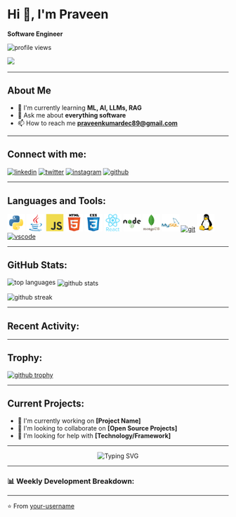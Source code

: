 # Hi 👋, I'm Praveen
**Software Engineer**

<p align="left"> 
<img src="https://komarev.com/ghpvc/?username=[your-username]&label=Profile%20views&color=0e75b6&style=flat" alt="profile views" />
</p>

![](https://visitor-badge.glitch.me/badge?page_id=praveenkumardec89.praveenkumardec89)

---

## About Me
* 🌱 I'm currently learning **ML, AI, LLMs, RAG**
* 💬 Ask me about **everything software**
* 📫 How to reach me **praveenkumardec89@gmail.com**

---

## Connect with me:
<p align="left">
<a href="https://linkedin.com/in/[your-linkedin]" target="blank"><img align="center" src="https://raw.githubusercontent.com/rahuldkjain/github-profile-readme-generator/master/src/images/icons/Social/linked-in-alt.svg" alt="linkedin" height="30" width="40" /></a>
<a href="https://twitter.com/[your-twitter]" target="blank"><img align="center" src="https://raw.githubusercontent.com/rahuldkjain/github-profile-readme-generator/master/src/images/icons/Social/twitter.svg" alt="twitter" height="30" width="40" /></a>
<a href="https://instagram.com/[your-instagram]" target="blank"><img align="center" src="https://raw.githubusercontent.com/rahuldkjain/github-profile-readme-generator/master/src/images/icons/Social/instagram.svg" alt="instagram" height="30" width="40" /></a>
<a href="https://github.com/praveenkumardec89" target="blank"><img align="center" src="https://raw.githubusercontent.com/rahuldkjain/github-profile-readme-generator/master/src/images/icons/Social/github.svg" alt="github" height="30" width="40" /></a>
</p>

---

## Languages and Tools:
<p align="left">
<a href="https://www.python.org" target="_blank" rel="noreferrer"><img src="https://raw.githubusercontent.com/devicons/devicon/master/icons/python/python-original.svg" alt="python" width="40" height="40"/></a>
<a href="https://www.java.com" target="_blank" rel="noreferrer"><img src="https://raw.githubusercontent.com/devicons/devicon/master/icons/java/java-original.svg" alt="java" width="40" height="40"/></a>
<a href="https://developer.mozilla.org/en-US/docs/Web/JavaScript" target="_blank" rel="noreferrer"><img src="https://raw.githubusercontent.com/devicons/devicon/master/icons/javascript/javascript-original.svg" alt="javascript" width="40" height="40"/></a>
<a href="https://www.w3.org/html/" target="_blank" rel="noreferrer"><img src="https://raw.githubusercontent.com/devicons/devicon/master/icons/html5/html5-original-wordmark.svg" alt="html5" width="40" height="40"/></a>
<a href="https://www.w3schools.com/css/" target="_blank" rel="noreferrer"><img src="https://raw.githubusercontent.com/devicons/devicon/master/icons/css3/css3-original-wordmark.svg" alt="css3" width="40" height="40"/></a>
<a href="https://reactjs.org/" target="_blank" rel="noreferrer"><img src="https://raw.githubusercontent.com/devicons/devicon/master/icons/react/react-original-wordmark.svg" alt="react" width="40" height="40"/></a>
<a href="https://nodejs.org" target="_blank" rel="noreferrer"><img src="https://raw.githubusercontent.com/devicons/devicon/master/icons/nodejs/nodejs-original-wordmark.svg" alt="nodejs" width="40" height="40"/></a>
<a href="https://www.mongodb.com/" target="_blank" rel="noreferrer"><img src="https://raw.githubusercontent.com/devicons/devicon/master/icons/mongodb/mongodb-original-wordmark.svg" alt="mongodb" width="40" height="40"/></a>
<a href="https://www.mysql.com/" target="_blank" rel="noreferrer"><img src="https://raw.githubusercontent.com/devicons/devicon/master/icons/mysql/mysql-original-wordmark.svg" alt="mysql" width="40" height="40"/></a>
<a href="https://git-scm.com/" target="_blank" rel="noreferrer"><img src="https://www.vectorlogo.zone/logos/git-scm/git-scm-icon.svg" alt="git" width="40" height="40"/></a>
<a href="https://www.linux.org/" target="_blank" rel="noreferrer"><img src="https://raw.githubusercontent.com/devicons/devicon/master/icons/linux/linux-original.svg" alt="linux" width="40" height="40"/></a>
<a href="https://code.visualstudio.com/" target="_blank" rel="noreferrer"><img src="https://www.vectorlogo.zone/logos/visualstudio_code/visualstudio_code-icon.svg" alt="vscode" width="40" height="40"/></a>
</p>

---

## GitHub Stats:
<p><img align="left" src="https://github-readme-stats.vercel.app/api/top-langs?username=praveenkumardec89&show_icons=true&locale=en&layout=compact&theme=radical" alt="top languages" /></p>

<p>&nbsp;<img align="center" src="https://github-readme-stats.vercel.app/api?username=praveenkumardec89&show_icons=true&locale=en&theme=radical" alt="github stats" /></p>

<p><img align="center" src="https://github-readme-streak-stats.herokuapp.com/?user=praveenkumardec89&theme=radical" alt="github streak" /></p>

---

## Recent Activity:
<!--START_SECTION:activity-->
<!--END_SECTION:activity-->

---

## Trophy:
<p align="left"> 
<a href="https://github.com/ryo-ma/github-profile-trophy"><img src="https://github-profile-trophy.vercel.app/api/?username=praveenkumardec89&theme=radical" alt="github trophy" /></a> 
</p>

---

## Current Projects:
- 🔭 I'm currently working on **[Project Name]**
- 👯 I'm looking to collaborate on **[Open Source Projects]**
- 🤔 I'm looking for help with **[Technology/Framework]**

---

<p align="center">
<img src="https://readme-typing-svg.herokuapp.com?font=Fira+Code&pause=1000&color=F75C7E&width=435&lines=Always+learning+new+things!;Open+to+collaboration!;Let's+build+something+amazing!" alt="Typing SVG" />
</p>

---

### 📊 Weekly Development Breakdown:
<!--START_SECTION:waka-->
<!--END_SECTION:waka-->

---

⭐️ From [your-username](https://github.com/[your-username])
